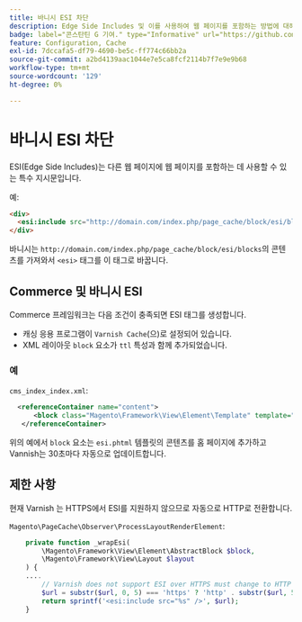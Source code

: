 ```yaml
---
title: 바니시 ESI 차단
description: Edge Side Includes 및 이를 사용하여 웹 페이지를 포함하는 방법에 대해 알아봅니다.
badge: label="콘스탄틴 G 기여." type="Informative" url="https://github.com/goivvy" tooltip="콘스탄틴"
feature: Configuration, Cache
exl-id: 7dccafa5-df79-4690-be5c-ff774c66bb2a
source-git-commit: a2bd4139aac1044e7e5ca8fcf2114b7f7e9e9b68
workflow-type: tm+mt
source-wordcount: '129'
ht-degree: 0%

---
```


# 바니시 ESI 차단

ESI(Edge Side Includes)는 다른 웹 페이지에 웹 페이지를 포함하는 데 사용할 수 있는 특수 지시문입니다.

예:

```html
<div>
  <esi:include src="http://domain.com/index.php/page_cache/block/esi/blocks"/>
</div>
```

바니시는 `http://domain.com/index.php/page_cache/block/esi/blocks`의 콘텐츠를 가져와서 `<esi>` 태그를 이 태그로 바꿉니다.

## Commerce 및 바니시 ESI

Commerce 프레임워크는 다음 조건이 충족되면 ESI 태그를 생성합니다.

- 캐싱 응용 프로그램이 `Varnish Cache`(으)로 설정되어 있습니다.
- XML 레이아웃 `block` 요소가 `ttl` 특성과 함께 추가되었습니다.

### 예

`cms_index_index.xml`:

```xml
  <referenceContainer name="content">
      <block class="Magento\Framework\View\Element\Template" template="Magento_Paypal::esi.phtml" ttl="30"/>
   </referenceContainer>
```

위의 예에서 `block` 요소는 `esi.phtml` 템플릿의 콘텐츠를 홈 페이지에 추가하고 Vannish는 30초마다 자동으로 업데이트합니다.

## 제한 사항

현재 Varnish 는 HTTPS에서 ESI를 지원하지 않으므로 자동으로 HTTP로 전환합니다.

`Magento\PageCache\Observer\ProcessLayoutRenderElement`:

```php
    private function _wrapEsi(
        \Magento\Framework\View\Element\AbstractBlock $block,
        \Magento\Framework\View\Layout $layout
    ) {
    ....
        // Varnish does not support ESI over HTTPS must change to HTTP
        $url = substr($url, 0, 5) === 'https' ? 'http' . substr($url, 5) : $url;
        return sprintf('<esi:include src="%s" />', $url);
    }
```
